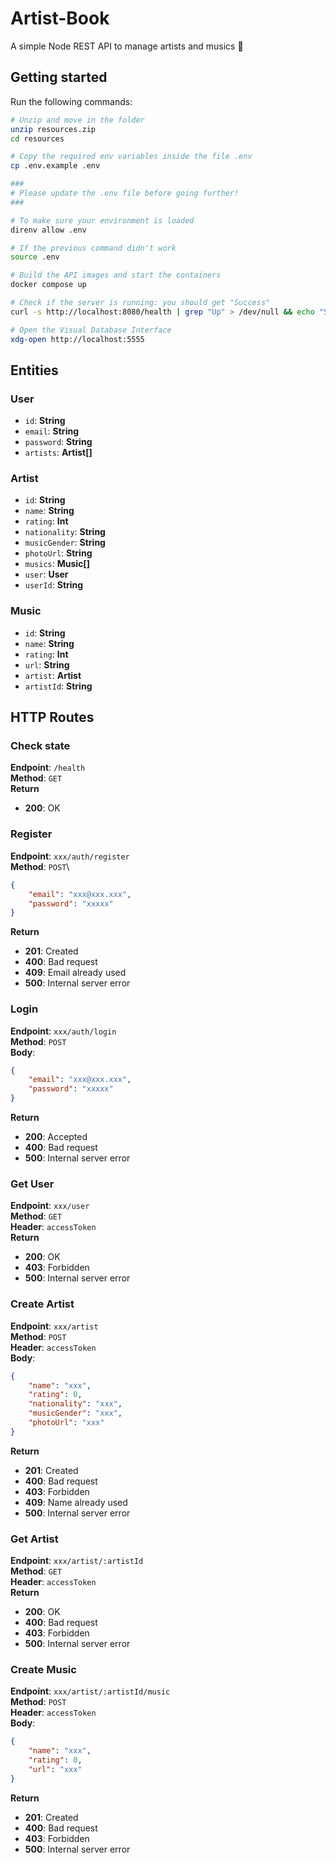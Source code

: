 # Artist-Book

A simple Node REST API to manage artists and musics :rocket:

## Getting started

Run the following commands:
```bash
# Unzip and move in the folder
unzip resources.zip
cd resources

# Copy the required env variables inside the file .env
cp .env.example .env

###
# Please update the .env file before going further!
###

# To make sure your environment is loaded
direnv allow .env

# If the previous command didn't work
source .env

# Build the API images and start the containers
docker compose up

# Check if the server is running: you should get "Success"
curl -s http://localhost:8080/health | grep "Up" > /dev/null && echo "Success" || echo "Failure"

# Open the Visual Database Interface
xdg-open http://localhost:5555
```

## Entities

### User

- `id`:          **String**
- `email`:       **String**
- `password`:    **String**
- `artists`:     **Artist[]**

### Artist

- `id`:          **String**
- `name`:        **String**
- `rating`:      **Int**
- `nationality`: **String**
- `musicGender`: **String**
- `photoUrl`:    **String**
- `musics`:      **Music[]**
- `user`:        **User**
- `userId`:      **String**

### Music

- `id`:          **String**
- `name`:        **String**
- `rating`:      **Int**
- `url`:         **String**
- `artist`:      **Artist**
- `artistId`:    **String**

## HTTP Routes

### Check state

**Endpoint**: `/health`\
**Method**: `GET`\
**Return**
  - **200**: OK

### Register

**Endpoint**: `xxx/auth/register`\
**Method**: `POST`\
```json
{
    "email": "xxx@xxx.xxx",
    "password": "xxxxx"
}
```
**Return**
  - **201**: Created
  - **400**: Bad request
  - **409**: Email already used
  - **500**: Internal server error

### Login

**Endpoint**: `xxx/auth/login`\
**Method**: `POST`\
**Body**:
```json
{
    "email": "xxx@xxx.xxx",
    "password": "xxxxx"
}
```
**Return**
  - **200**: Accepted
  - **400**: Bad request
  - **500**: Internal server error

### Get User

**Endpoint**: `xxx/user`\
**Method**: `GET`\
**Header**: `accessToken`\
**Return**
  - **200**: OK
  - **403**: Forbidden
  - **500**: Internal server error

### Create Artist

**Endpoint**: `xxx/artist`\
**Method**: `POST`\
**Header**: `accessToken`\
**Body**:
```json
{
    "name": "xxx",
    "rating": 0,
    "nationality": "xxx",
    "musicGender": "xxx",
    "photoUrl": "xxx"
}
```
**Return**
  - **201**: Created
  - **400**: Bad request
  - **403**: Forbidden
  - **409**: Name already used
  - **500**: Internal server error

### Get Artist

**Endpoint**: `xxx/artist/:artistId`\
**Method**: `GET`\
**Header**: `accessToken`\
**Return**
  - **200**: OK
  - **400**: Bad request
  - **403**: Forbidden
  - **500**: Internal server error

### Create Music

**Endpoint**: `xxx/artist/:artistId/music`\
**Method**: `POST`\
**Header**: `accessToken`\
**Body**:
```json
{
    "name": "xxx",
    "rating": 0,
    "url": "xxx"
}
```
**Return**
  - **201**: Created
  - **400**: Bad request
  - **403**: Forbidden
  - **500**: Internal server error

